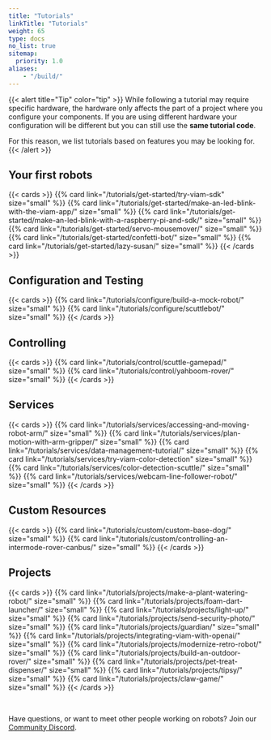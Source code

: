 ```yaml
---
title: "Tutorials"
linkTitle: "Tutorials"
weight: 65
type: docs
no_list: true
sitemap:
  priority: 1.0
aliases:
    - "/build/"
---
```


{{< alert title="Tip" color="tip" >}}
While following a tutorial may require specific hardware, the hardware only affects the part of a project where you configure your components.
If you are using different hardware your configuration will be different but you can still use the **same tutorial code**.

For this reason, we list tutorials based on features you may be looking for.
{{< /alert >}}

## Your first robots

{{< cards >}}
    {{% card link="/tutorials/get-started/try-viam-sdk" size="small" %}}
    {{% card link="/tutorials/get-started/make-an-led-blink-with-the-viam-app/" size="small" %}}
    {{% card link="/tutorials/get-started/make-an-led-blink-with-a-raspberry-pi-and-sdk/" size="small" %}}
    {{% card link="/tutorials/get-started/servo-mousemover/" size="small" %}}
    {{% card link="/tutorials/get-started/confetti-bot/" size="small" %}}
    {{% card link="/tutorials/get-started/lazy-susan/" size="small" %}}
{{< /cards >}}

## Configuration and Testing

{{< cards >}}
    {{% card link="/tutorials/configure/build-a-mock-robot/" size="small" %}}
    {{% card link="/tutorials/configure/scuttlebot/" size="small" %}}
{{< /cards >}}

## Controlling

{{< cards >}}
    {{% card link="/tutorials/control/scuttle-gamepad/" size="small" %}}
    {{% card link="/tutorials/control/yahboom-rover/" size="small" %}}
{{< /cards >}}

## Services

{{< cards >}}
    {{% card link="/tutorials/services/accessing-and-moving-robot-arm/" size="small" %}}
    {{% card link="/tutorials/services/plan-motion-with-arm-gripper/" size="small" %}}
    {{% card link="/tutorials/services/data-management-tutorial/" size="small" %}}
    {{% card link="/tutorials/services/try-viam-color-detection" size="small" %}}
    {{% card link="/tutorials/services/color-detection-scuttle/" size="small" %}}
    {{% card link="/tutorials/services/webcam-line-follower-robot/" size="small" %}}
{{< /cards >}}

## Custom Resources

{{< cards >}}
    {{% card link="/tutorials/custom/custom-base-dog/" size="small" %}}
    {{% card link="/tutorials/custom/controlling-an-intermode-rover-canbus/" size="small" %}}
{{< /cards >}}

## Projects

{{< cards >}}
    {{% card link="/tutorials/projects/make-a-plant-watering-robot/" size="small" %}}
    {{% card link="/tutorials/projects/foam-dart-launcher/" size="small" %}}
    {{% card link="/tutorials/projects/light-up/" size="small" %}}
    {{% card link="/tutorials/projects/send-security-photo/" size="small" %}}
    {{% card link="/tutorials/projects/guardian/" size="small" %}}
    {{% card link="/tutorials/projects/integrating-viam-with-openai/" size="small" %}}
    {{% card link="/tutorials/projects/modernize-retro-robot/" size="small" %}}
    {{% card link="/tutorials/projects/build-an-outdoor-rover/" size="small" %}}
    {{% card link="/tutorials/projects/pet-treat-dispenser/" size="small" %}}
    {{% card link="/tutorials/projects/tipsy/" size="small" %}}
    {{% card link="/tutorials/projects/claw-game/" size="small" %}}
{{< /cards >}}

<br>

Have questions, or want to meet other people working on robots? Join our [Community Discord](https://discord.gg/viam).
